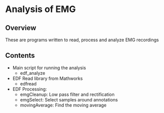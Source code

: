 # Analysis of EMG
## Overview
These are programs written to read, process and analyze EMG recordings
## Contents
* Main script for running the analysis
  * edf_analyze
* EDF Read library from Mathworks
  * edfread
* EDF Processing:
  * emgCleanup: Low pass filter and rectification
  * emgSelect: Select samples around annotations
  * movingAverage: Find the moving average

